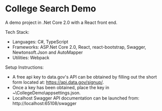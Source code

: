 # College Search Demo
A demo project in .Net Core 2.0 with a React front end.


Tech Stack:
* Languages: C#, TypeScript
* Frameworks: ASP.Net Core 2.0, React, react-bootstrap, Swagger, Newtonsoft.Json and AutoMapper
* Utilities: Webpack

Setup Instructions:
* A free api key to data.gov's API can be obtained by filling out the short form located at: https://api.data.gov/signup/.
* Once a key has been obtained, place the key in ~\CollegeDemo\appsettings.json.
* Localhost Swagger API documentation can be launched from: http://localhost:65108/swagger